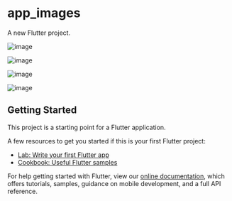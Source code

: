 # app_images

A new Flutter project.

![image](https://user-images.githubusercontent.com/101533841/203635252-b8b74928-9bbb-49c0-b6a3-2918149251fc.png)

![image](https://user-images.githubusercontent.com/101533841/203635543-f7caf9a8-2268-4d8a-95f6-e2fbc1962f40.png)

![image](https://user-images.githubusercontent.com/101533841/203636008-f61c4e9b-a697-4c3a-a463-d2e2930d0d6e.png)

![image](https://user-images.githubusercontent.com/101533841/203635805-be429440-528d-4eff-9d27-dcfe56c97f76.png)


## Getting Started

This project is a starting point for a Flutter application.

A few resources to get you started if this is your first Flutter project:

- [Lab: Write your first Flutter app](https://flutter.dev/docs/get-started/codelab)
- [Cookbook: Useful Flutter samples](https://flutter.dev/docs/cookbook)

For help getting started with Flutter, view our
[online documentation](https://flutter.dev/docs), which offers tutorials,
samples, guidance on mobile development, and a full API reference.
